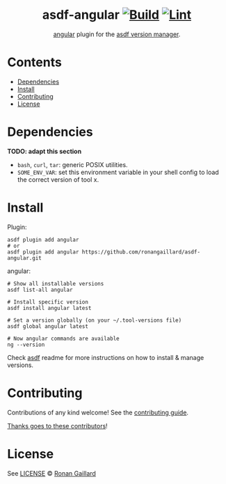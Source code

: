 <div align="center">

# asdf-angular [![Build](https://github.com/ronangaillard/asdf-angular/actions/workflows/build.yml/badge.svg)](https://github.com/ronangaillard/asdf-angular/actions/workflows/build.yml) [![Lint](https://github.com/ronangaillard/asdf-angular/actions/workflows/lint.yml/badge.svg)](https://github.com/ronangaillard/asdf-angular/actions/workflows/lint.yml)


[angular](https://github.com/illuin-tech/asdf-angular) plugin for the [asdf version manager](https://asdf-vm.com).

</div>

# Contents

- [Dependencies](#dependencies)
- [Install](#install)
- [Contributing](#contributing)
- [License](#license)

# Dependencies

**TODO: adapt this section**

- `bash`, `curl`, `tar`: generic POSIX utilities.
- `SOME_ENV_VAR`: set this environment variable in your shell config to load the correct version of tool x.

# Install

Plugin:

```shell
asdf plugin add angular
# or
asdf plugin add angular https://github.com/ronangaillard/asdf-angular.git
```

angular:

```shell
# Show all installable versions
asdf list-all angular

# Install specific version
asdf install angular latest

# Set a version globally (on your ~/.tool-versions file)
asdf global angular latest

# Now angular commands are available
ng --version
```

Check [asdf](https://github.com/asdf-vm/asdf) readme for more instructions on how to
install & manage versions.

# Contributing

Contributions of any kind welcome! See the [contributing guide](contributing.md).

[Thanks goes to these contributors](https://github.com/ronangaillard/asdf-angular/graphs/contributors)!

# License

See [LICENSE](LICENSE) © [Ronan Gaillard](https://github.com/ronangaillard/)
